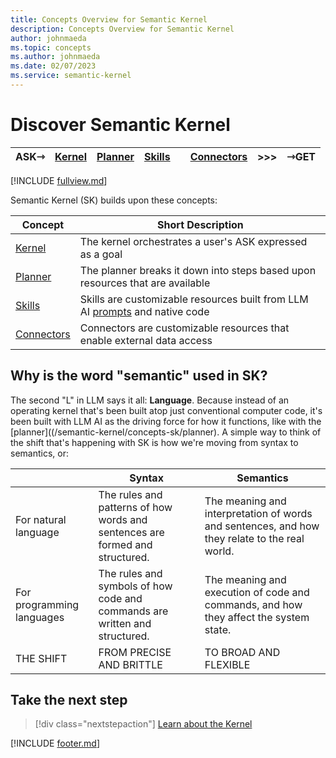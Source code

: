 ```yaml
---
title: Concepts Overview for Semantic Kernel
description: Concepts Overview for Semantic Kernel
author: johnmaeda
ms.topic: concepts
ms.author: johnmaeda
ms.date: 02/07/2023
ms.service: semantic-kernel
---
```


# Discover Semantic Kernel

| ASK⇾ | [Kernel](/semantic-kernel/concepts-sk/kernel) | [Planner](/semantic-kernel/concepts-sk/planner) | [Skills](/semantic-kernel/concepts-sk/skills)| |[Connectors](/semantic-kernel/concepts-sk/Connectors) | >>>|  ⇾GET | 
|---|---|---|---|---|---|---|---|

[!INCLUDE [fullview.md](../includes/fullview.md)]

Semantic Kernel (SK) builds upon these concepts:

| Concept | Short Description |
|---|---|
| [Kernel](/semantic-kernel/concepts-sk/kernel) | The kernel orchestrates a user's ASK expressed as a goal |
| [Planner](/semantic-kernel/concepts-sk/planner)| The planner breaks it down into steps based upon resources that are available |
| [Skills](/semantic-kernel/concepts-sk/skills)| Skills are customizable resources built from LLM AI [prompts](/semantic-kernel/concepts-ai/prompts) and native code |
| [Connectors](/semantic-kernel/concepts-sk/connectors)| Connectors are customizable resources that enable external data access |

## Why is the word "semantic" used in SK?

The second "L" in LLM says it all: **Language**. Because instead of an operating kernel that's been built atop just conventional computer code, it's been built with LLM AI as the driving force for how it functions, like with the [planner]((/semantic-kernel/concepts-sk/planner). A simple way to think of the shift that's happening with SK is how we're moving from syntax to semantics, or:

| |  Syntax | Semantics |
|------------------|------------------|----------------------|
| For natural language  | The rules and patterns of how words and sentences are formed and structured. | The meaning and interpretation of words and sentences, and how they relate to the real world. |
| For programming languages | The rules and symbols of how code and commands are written and structured. | The meaning and execution of code and commands, and how they affect the system state. |
| THE SHIFT | FROM PRECISE AND BRITTLE | TO BROAD AND FLEXIBLE |

## Take the next step

> [!div class="nextstepaction"]
> [Learn about the Kernel](/semantic-kernel/concepts-sk/kernel)

[!INCLUDE [footer.md](../includes/footer.md)]
